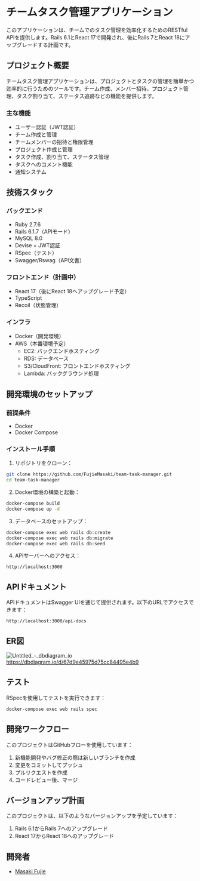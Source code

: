 # チームタスク管理アプリケーション

このアプリケーションは、チームでのタスク管理を効率化するためのRESTful APIを提供します。Rails 6.1とReact 17で開発され、後にRails 7とReact 18にアップグレードする計画です。

## プロジェクト概要

チームタスク管理アプリケーションは、プロジェクトとタスクの管理を簡単かつ効率的に行うためのツールです。チーム作成、メンバー招待、プロジェクト管理、タスク割り当て、ステータス追跡などの機能を提供します。

### 主な機能

- ユーザー認証（JWT認証）
- チーム作成と管理
- チームメンバーの招待と権限管理
- プロジェクト作成と管理
- タスク作成、割り当て、ステータス管理
- タスクへのコメント機能
- 通知システム

## 技術スタック

### バックエンド
- Ruby 2.7.6
- Rails 6.1.7（APIモード）
- MySQL 8.0
- Devise + JWT認証
- RSpec（テスト）
- Swagger/Rswag（API文書）

### フロントエンド（計画中）
- React 17（後にReact 18へアップグレード予定）
- TypeScript
- Recoil（状態管理）

### インフラ
- Docker（開発環境）
- AWS（本番環境予定）
  - EC2: バックエンドホスティング
  - RDS: データベース
  - S3/CloudFront: フロントエンドホスティング
  - Lambda: バックグラウンド処理

## 開発環境のセットアップ

### 前提条件
- Docker
- Docker Compose

### インストール手順

1. リポジトリをクローン：
```bash
git clone https://github.com/FujieMasaki/team-task-manager.git
cd team-task-manager
```

2. Docker環境の構築と起動：
```bash
docker-compose build
docker-compose up -d
```

3. データベースのセットアップ：
```bash
docker-compose exec web rails db:create
docker-compose exec web rails db:migrate
docker-compose exec web rails db:seed
```

4. APIサーバーへのアクセス：
```
http://localhost:3000
```

## APIドキュメント

APIドキュメントはSwagger UIを通じて提供されます。以下のURLでアクセスできます：

```
http://localhost:3000/api-docs
```
## ER図
![Untitled_-_dbdiagram_io](https://github.com/user-attachments/assets/4b4603d4-0095-4a6c-accf-0bb8fc22f9a1)
https://dbdiagram.io/d/67d9e45975d75cc84495e4b9

## テスト

RSpecを使用してテストを実行できます：

```bash
docker-compose exec web rails spec
```

## 開発ワークフロー

このプロジェクトはGitHubフローを使用しています：

1. 新機能開発やバグ修正の際は新しいブランチを作成
2. 変更をコミットしてプッシュ
3. プルリクエストを作成
4. コードレビュー後、マージ

## バージョンアップ計画

このプロジェクトは、以下のようなバージョンアップを予定しています：

1. Rails 6.1からRails 7へのアップグレード
2. React 17からReact 18へのアップグレード

## 開発者

- [Masaki Fujie](https://github.com/FujieMasaki)
